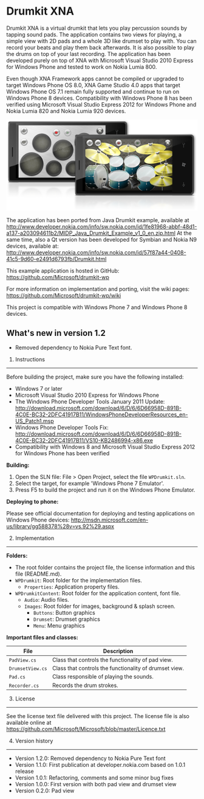 Drumkit XNA
===========

Drumkit XNA is a virtual drumkit that lets you play percussion sounds by 
tapping sound pads. The application contains two views for playing, a simple
view with 2D pads and a whole 3D like drumset to play with. You can record 
your beats and play them back afterwards. It is also possible to play the 
drums on top of your last recording. The application has been developed purely
on top of XNA with Microsoft Visual Studio 2010 Express for Windows Phone and 
tested to work on Nokia Lumia 800. 

Even though XNA Framework apps cannot be compiled or upgraded to target
Windows Phone OS 8.0, XNA Game Studio 4.0 apps that target Windows Phone
OS 7.1 remain fully supported and continue to run on Windows Phone 8 devices.
Compatibility with Windows Phone 8 has been verified using Microsoft Visual
Studio Express 2012 for Windows Phone and Nokia Lumia 820 and Nokia Lumia 920 
devices.

![Combined screenshots](doc/drumkit.png?raw=true)

The application has been ported from Java Drumkit example, available at  
http://www.developer.nokia.com/info/sw.nokia.com/id/1fe81968-abbf-48d1-a137-a203094611b2/MIDP_Java_Drumkit_Example_v1_0_en.zip.html 
At the same time, also a Qt version has been developed for Symbian and Nokia 
N9 devices, available at: 
http://www.developer.nokia.com/info/sw.nokia.com/id/57f87a44-0408-41c5-9d60-e2491d6793fb/Drumkit.html

This example application is hosted in GitHub:
https://github.com/Microsoft/drumkit-wp

For more information on implementation and porting, visit the wiki pages:
https://github.com/Microsoft/drumkit-wp/wiki

This project is compatible with Windows Phone 7 and Windows Phone 8 devices.


What's new in version 1.2
-------------------------

* Removed dependency to Nokia Pure Text font.


1. Instructions
--------------------------------------------------------------------------------

Before building the project, make sure you have the following installed:
* Windows 7 or later
* Microsoft Visual Studio 2010 Express for Windows Phone
* The Windows Phone Developer Tools January 2011 Update:
  http://download.microsoft.com/download/6/D/6/6D66958D-891B-4C0E-BC32-2DFC41917B11/WindowsPhoneDeveloperResources_en-US_Patch1.msp
* Windows Phone Developer Tools Fix:
  http://download.microsoft.com/download/6/D/6/6D66958D-891B-4C0E-BC32-2DFC41917B11/VS10-KB2486994-x86.exe
* Compatibility with Windows 8 and Microsoft Visual Studio Express 2012 for 
  Windows Phone has been verified

**Building:**

1. Open the SLN file: File > Open Project, select the file `WPDrumkit.sln`.
2. Select the target, for example 'Windows Phone 7 Emulator'.
3. Press F5 to build the project and run it on the Windows Phone Emulator.

**Deploying to phone:**

Please see official documentation for deploying and testing applications on
Windows Phone devices:
http://msdn.microsoft.com/en-us/library/gg588378%28v=vs.92%29.aspx


2. Implementation
--------------------------------------------------------------------------------

**Folders:**

* The root folder contains the project file, the license information and this file (README.md).
* `WPDrumkit`: Root folder for the implementation files.  
    * `Properties`: Application property files.
* `WPDrumkitContent`: Root folder for the application content, font file.  
    * `Audio`: Audio files.
    * `Images`: Root folder for images, background & splash screen.
        * `Buttons`: Button graphics
        * `Drumset`: Drumset graphics
        * `Menu`: Menu graphics

**Important files and classes:**

| File | Description |
| ---- | ----------- |
| `PadView.cs` | Class that controls the functionality of pad view. |
| `DrumsetView.cs` | Class that controls the functionality of drumset view. |
| `Pad.cs` | Class responsible of playing the sounds. |
| `Recorder.cs` | Records the drum strokes. |


3. License
--------------------------------------------------------------------------------

See the license text file delivered with this project. The license file is also
available online at
https://github.com/Microsoft/Microsoft/blob/master/Licence.txt


4. Version history
-------------------------------------------------------------------------------

* Version 1.2.0: Removed dependency to Nokia Pure Text font
* Version 1.1.0: First publication at developer.nokia.com based on 1.0.1 release
* Version 1.0.1: Refactoring, comments and some minor bug fixes
* Version 1.0.0: First version with both pad view and drumset view
* Version 0.2.0: Pad view
